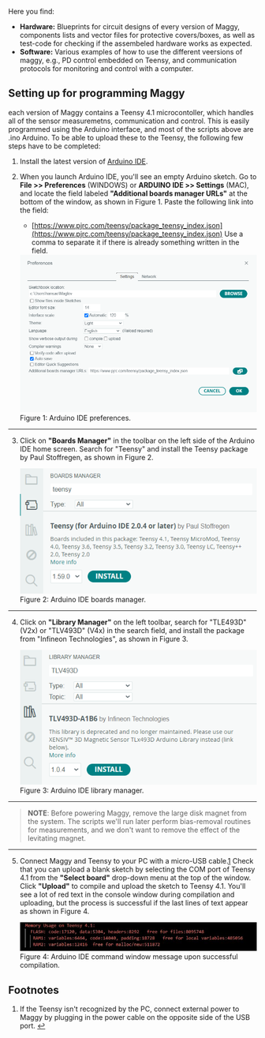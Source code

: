  Here you find:
- **Hardware:** Blueprints for circuit designs of every version of Maggy, components lists and vector files for protective covers/boxes, as well as test-code for checking if the assembeled hardware works as expected.
- **Software:** Various examples of how to use the different veersions of maggy, e.g., PD control embedded on Teensy, and communication protocols for monitoring and control with a computer.


## Setting up for programming Maggy

each version of Maggy contains a Teensy 4.1 microcontoller, which handles all of the sensor measuremetns, communication and control. This is easily programmed using the Arduino interface, and most of the scripts above are .ino Arduino. To be able to upload these to the Teensy, the following few steps have to be completed:

1.  Install the latest version of [Arduino IDE](https://www.arduino.cc/en/software).

2. When you launch Arduino IDE, you'll see an empty Arduino sketch. Go to **File >> Preferences** (WINDOWS) or **ARDUINO IDE >> Settings** (MAC), and locate the field labeled **"Additional boards manager URLs"** at the bottom of the window, as shown in Figure 1. Paste the following link into the field:
	- [https://www.pjrc.com/teensy/package_teensy_index.json](https://www.pjrc.com/teensy/package_teensy_index.json)
    Use a comma to separate it if there is already something written in the field.

    <td align="center">
      <img src="../media/images_and_illustrations/arduino_setup_instructions/arduino_preferences.png" alt="arduino_preferences" width="600"><br>
      Figure 1: Arduino IDE preferences.
    </td>

---

3. Click on **"Boards Manager"** in the toolbar on the left side of the Arduino IDE home screen. Search for "Teensy" and install the Teensy package by Paul Stoffregen, as shown in Figure 2.

	<td align="center">
	  <img src="../media/images_and_illustrations/arduino_setup_instructions/arduino_boards_manager.png" alt="arduino_boards_manager" width="600"><br>
	  Figure 2: Arduino IDE boards manager.
	</td>

---

4. Click on **"Library Manager"** on the left toolbar, search for "TLE493D" (V2x) or "TLV493D" (V4x) in the search field, and install the package from "Infineon Technologies", as shown in Figure 3.

	<td align="center">
	  <img src="../media/images_and_illustrations/arduino_setup_instructions/arduino_library_manager.png" alt="arduino_library_manager" width="600"><br>
	  Figure 3: Arduino IDE library manager.
	</td>

---

> **NOTE**: Before powering Maggy, remove the large disk magnet from the system. The scripts we'll run later perform bias-removal routines for measurements, and we don't want to remove the effect of the levitating magnet.

---

5.  Connect Maggy and Teensy to your PC with a micro-USB cable.[1](https://chatgpt.com/c/67e6699f-81f0-8013-9739-4315bfa6288c#user-content-fn-1) Check that you can upload a blank sketch by selecting the COM port of Teensy 4.1 from the **"Select board"** drop-down menu at the top of the window. Click **"Upload"** to compile and upload the sketch to Teensy 4.1. You'll see a lot of red text in the console window during compilation and uploading, but the process is successful if the last lines of text appear as shown in Figure 4.

	<td align="center">
	  <img src="../media/images_and_illustrations/arduino_setup_instructions/teensy_success_message.jpg" alt="teensy_success_message" width="600"><br>
	  Figure 4: Arduino IDE command window message upon successful compilation.
	</td>
## Footnotes

1. If the Teensy isn't recognized by the PC, connect external power to Maggy by plugging in the power cable on the opposite side of the USB port. [↩](https://chatgpt.com/c/67e6699f-81f0-8013-9739-4315bfa6288c#user-content-fnref-1)

